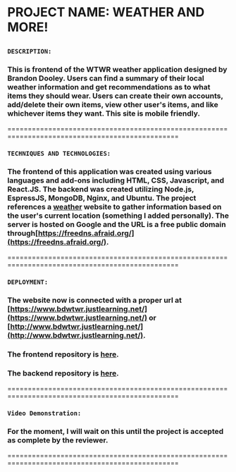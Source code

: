 # PROJECT NAME: WEATHER AND MORE!

##

### **`DESCRIPTION:`**

### This is frontend of the WTWR weather application designed by Brandon Dooley. Users can find a summary of their local weather information and get recommendations as to what items they should wear. Users can create their own accounts, add/delete their own items, view other user's items, and like whichever items they want. This site is mobile friendly.

================================================================================================

### **`TECHNIQUES AND TECHNOLOGIES:`**

### The frontend of this application was created using various languages and add-ons including HTML, CSS, Javascript, and React.JS. The backend was created utilizing Node.js, EspressJS, MongoDB, Nginx, and Ubuntu. The project references a [weather](https://openweathermap.org/) website to gather information based on the user's current location (something I added personally). The server is hosted on Google and the URL is a free public domain through[https://freedns.afraid.org/](https://freedns.afraid.org/).

================================================================================================

### **`DEPLOYMENT:`**

### The website now is connected with a proper url at [https://www.bdwtwr.justlearning.net/](https://www.bdwtwr.justlearning.net/) or [http://www.bdwtwr.justlearning.net/](http://www.bdwtwr.justlearning.net/).

### The frontend repository is [here](https://bigredcoding.github.io/se_project_react/).

### The backend repository is [here](https://github.com/BigRedCoding/se_project_express).

================================================================================================

### **`Video Demonstration:`**

### For the moment, I will wait on this until the project is accepted as complete by the reviewer.

================================================================================================
